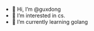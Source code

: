 - 👋 Hi, I’m @guxdong
- 👀 I’m interested in cs.
- 🌱 I’m currently learning golang

<!---
guxdong/guxdong is a ✨ special ✨ repository because its `README.md` (this file) appears on your GitHub profile.
You can click the Preview link to take a look at your changes.
--->
